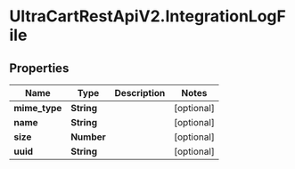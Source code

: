 # UltraCartRestApiV2.IntegrationLogFile

## Properties
Name | Type | Description | Notes
------------ | ------------- | ------------- | -------------
**mime_type** | **String** |  | [optional] 
**name** | **String** |  | [optional] 
**size** | **Number** |  | [optional] 
**uuid** | **String** |  | [optional] 


